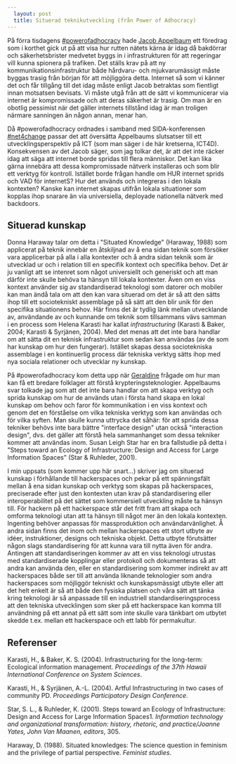 ```yaml
---
  layout: post
  title: Situerad teknikutveckling (från Power of Adhocracy)
---
```


På förra tisdagens [\#powerofadhocracy](http://powerofadhocracy.org/index.html) hade [Jacob Appelbaum](https://secure.wikimedia.org/wikipedia/en/wiki/Jacob_Appelbaum) ett föredrag som i korthet gick ut på att visa hur rutten nätets kärna är idag då bakdörrar och säkerhetsbrister medvetet byggs in i infrastrukturen för att regeringar vill kunna spionera på trafiken. Det ställs krav på att ny kommunikationsinfrastruktur både hårdvaru- och mjukvarumässigt måste byggas trasig från början för att möjliggöra detta. Internet så som vi känner det och får tillgång till det idag måste enligt Jacob betraktas som fientligt innan motsatsen bevisats. Vi måste utgå från att de sätt vi kommunicerar via internet är kompromissade och att deras säkerhet är trasig. Om man är en obotlig pessimist när det gäller internets tillstånd idag är man troligen närmare sanningen än någon annan, menar han.

Då \#powerofadhocracy ordnades i samband med SIDA-konferensen [\#net4change](https://twitter.com/#!/search/net4change) passar det att översätta Appelbaums slutsatser till ett utvecklingsperspektiv på ICT (som man säger i de här kretserna, ICT4D). Konsekvensen av det Jacob säger, som jag tolkar det, är att det inte räcker idag att säga att internet borde spridas till flera människor. Det kan lika gärna innebära att dessa kompromissade nätverk installeras och som blir ett verktyg för kontroll. Istället borde frågan handle om HUR internet sprids och VAD för internetS? Hur det används och integreras i den lokala kontexten? Kanske kan internet skapas utifrån lokala situationer som kopplas ihop snarare än via universiella, deployade nationella nätverk med backdoors.

## Situerad kunskap

Donna Haraway talar om detta i "Situated Knowledge" (Haraway, 1988) som applicerat på teknik innebär en åtskiljnad av å ena sidan teknik som försöker vara applicerbar på alla i alla kontexter och å andra sidan teknik som är utvecklad ur och i relation till en specifik kontext och specifika behov. Det är ju vanligt att se intenret som något universiellt och generiskt och att man därför inte skulle behöva ta hänsyn till lokala kontexter. Även om en viss kontext använder sig av standardiserad teknologi som datorer och mobiler kan man ändå tala om att den kan vara situerad om det är så att den sätts ihop till ett sociotekniskt assemblage på så sätt att den blir unik för den specifika situationens behov. Här finns det är tydlig länk mellan utvecklande av, användande av och kunnande om teknik som tillsammans vävs samman i en process som Helena Karasti har kallat *infrastructuring* (Karasti & Baker, 2004; Karasti & Syrjänen, 2004). Med det menas att det inte bara handlar om att sätta dit en teknisk infrastruktur som sedan kan användas (av de som har kunskap om hur den fungerar). Istället skapas dessa sociotekniska assemblage i en kontinuerlig process där tekniska verktyg sätts ihop med nya sociala relationer och utvecklar ny kunskap.

På \#powerofadhocracy kom detta upp när [Geraldine](http://www.simple-mechanisms.com/) frågade om hur man kan få ett bredare folklager att förstå krypteringsteknologier. Appelbaums svar tolkade jag som att det inte bara handlar om att skapa verktyg och sprida kunskap om hur de används utan i första hand skapa en lokal kunskap om behov och faror för kommunikation i en viss kontext och genom det en förståelse om vilka tekniska verktyg som kan användas och för vilka syften. Man skulle kunna uttrycka det såhär: för att sprida dessa tekniker behövs inte bara bättre "interface design" utan också "interaction design", dvs. det gäller att förstå hela sammanhanget som dessa tekniker kommer att användas inom. Susan Leigh Star har en bra fallstudie på detta i "Steps toward an Ecology of Infrastructure: Design and Access for Large Information Spaces" (Star & Ruhleder, 2001).

I min uppsats (som kommer upp här snart...) skriver jag om situerad kunskap i förhållande till hackerspaces och pekar på ett spänningsfält mellan å ena sidan kunskap och verktyg som skapas på hackerspaces, preciserade efter just den kontexten utan krav på standardisering eller interoperabilitet på det sättet som kommersiell utveckling måste ta hänsyn till. För hackern på ett hackerspace står det fritt fram att skapa och omforma teknologi utan att ta hänsyn till något mer än den lokala kontexten. Ingenting behöver anpassas för massproduktion och användarvänlighet. Å andra sidan finns det inom och mellan hackerspaces ett stort utbyte av idéer, instruktioner, designs och tekniska objekt. Detta utbyte förutsätter någon slags standardisering för att kunna vara till nytta även för andra. Antingen att standardiseringen kommer av att en viss teknologi utrustas med standardiserade kopplingar eller protokoll och dokumenteras så att andra kan använda den, eller en standardisering som kommer indirekt av att hackerspaces både ser till att använda liknande teknologier som andra hackerspaces som möjliggör tekniskt och kunskapsmässigt utbyte eller att det helt enkelt är så att både den fysiska platsen och våra sätt att tänka kring teknologi är så anpassade till en industriell standardiseringsprocess att den tekniska utvecklingen som sker på ett hackerspace kan komma till användning på ett annat på ett sätt som inte skulle vara tänkbart om utbytet skedde t.ex. mellan ett hackerspace och ett labb för permakultur.

## Referenser

Karasti, H., & Baker, K. S. (2004). Infrastructuring for the long-term: Ecological information management. *Proceedings of the 37th Hawaii International Conference on System Sciences*.

Karasti, H., & Syrjänen, A.-L. (2004). Artful Infrastructuring in two cases of community PD. *Proceedings Participatory Design Conference*.

Star, S. L., & Ruhleder, K. (2001). Steps toward an Ecology of Infrastructure: Design and Access for Large Information Spaces1. *Information technology and organizational transformation: history, rhetoric, and practice/Joanne Yates, John Van Maanen, editors*, 305.

Haraway, D. (1988). Situated knowledges: The science question in feminism and the privilege of partial perspective. *Feminist studies*.
